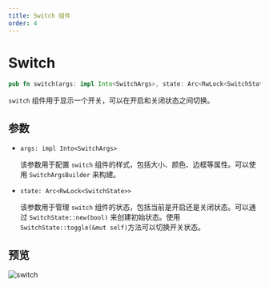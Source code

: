 ```yaml
---
title: Switch 组件
order: 4
---
```


# Switch

```rust
pub fn switch(args: impl Into<SwitchArgs>, state: Arc<RwLock<SwitchState>>)
```

`switch` 组件用于显示一个开关，可以在开启和关闭状态之间切换。

## 参数

- `args: impl Into<SwitchArgs>`

  该参数用于配置 `switch` 组件的样式，包括大小、颜色、边框等属性。可以使用 `SwitchArgsBuilder` 来构建。

- `state: Arc<RwLock<SwitchState>>`

  该参数用于管理 `switch` 组件的状态，包括当前是开启还是关闭状态。可以通过 `SwitchState::new(bool)` 来创建初始状态。使用`SwitchState::toggle(&mut self)`方法可以切换开关状态。

## 预览

![switch](/switch_example.gif)
